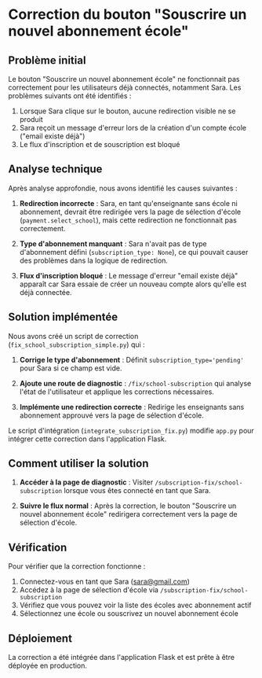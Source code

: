 # Correction du bouton "Souscrire un nouvel abonnement école"

## Problème initial

Le bouton "Souscrire un nouvel abonnement école" ne fonctionnait pas correctement pour les utilisateurs déjà connectés, notamment Sara. Les problèmes suivants ont été identifiés :

1. Lorsque Sara clique sur le bouton, aucune redirection visible ne se produit
2. Sara reçoit un message d'erreur lors de la création d'un compte école ("email existe déjà")
3. Le flux d'inscription et de souscription est bloqué

## Analyse technique

Après analyse approfondie, nous avons identifié les causes suivantes :

1. **Redirection incorrecte** : Sara, en tant qu'enseignante sans école ni abonnement, devrait être redirigée vers la page de sélection d'école (`payment.select_school`), mais cette redirection ne fonctionnait pas correctement.

2. **Type d'abonnement manquant** : Sara n'avait pas de type d'abonnement défini (`subscription_type: None`), ce qui pouvait causer des problèmes dans la logique de redirection.

3. **Flux d'inscription bloqué** : Le message d'erreur "email existe déjà" apparaît car Sara essaie de créer un nouveau compte alors qu'elle est déjà connectée.

## Solution implémentée

Nous avons créé un script de correction (`fix_school_subscription_simple.py`) qui :

1. **Corrige le type d'abonnement** : Définit `subscription_type='pending'` pour Sara si ce champ est vide.

2. **Ajoute une route de diagnostic** : `/fix/school-subscription` qui analyse l'état de l'utilisateur et applique les corrections nécessaires.

3. **Implémente une redirection correcte** : Redirige les enseignants sans abonnement approuvé vers la page de sélection d'école.

Le script d'intégration (`integrate_subscription_fix.py`) modifie `app.py` pour intégrer cette correction dans l'application Flask.

## Comment utiliser la solution

1. **Accéder à la page de diagnostic** : Visiter `/subscription-fix/school-subscription` lorsque vous êtes connecté en tant que Sara.

2. **Suivre le flux normal** : Après la correction, le bouton "Souscrire un nouvel abonnement école" redirigera correctement vers la page de sélection d'école.

## Vérification

Pour vérifier que la correction fonctionne :

1. Connectez-vous en tant que Sara (sara@gmail.com)
2. Accédez à la page de sélection d'école via `/subscription-fix/school-subscription`
3. Vérifiez que vous pouvez voir la liste des écoles avec abonnement actif
4. Sélectionnez une école ou souscrivez un nouvel abonnement école

## Déploiement

La correction a été intégrée dans l'application Flask et est prête à être déployée en production.

